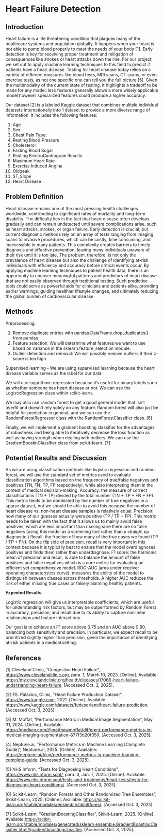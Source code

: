 # Heart Failure Detection

## Introduction

Heart failure is a life threatening condition that plagues many of the healthcare systems and population globally. It happens when your heart is not able to pump blood properly to meet the needs of your body [1]. Early detection is key for receiving proper treatment and mitigation of consequences like strokes or heart attacks down the line. For our project, we set out to apply machine learning techniques to this field to predict if patients have a heart disease. Testing for heart disease today relies on a variety of different measures like blood tests, MRI scans, CT scans, or even exercise tests, as not one specific one can tell you the full picture [5]. Given the multimodality of the current state of testing, it highlights a tradeoff to be made for any model: less features generally allows a more widely applicable model however specialized features could produce a higher accuracy.  

Our dataset [2] is a labeled Kaggle dataset that combines multiple individual datasets internationally into 1 dataset to provide a more diverse range of information. It includes the following features:

1. Age 
2. Sex
3. Chest Pain Type:
4. Resting Blood Pressure
5. Cholesterol
6. Fasting Blood Sugar
7. Resting ElectroCardiogram Results
8. Maximum Heart Rate
9. Exercise Induced Angina
10. Oldpeak
11. ST_Slope
12. Heart Disease

## Problem Definition

Heart disease remains one of the most pressing health challenges worldwide, contributing to significant rates of mortality and long-term disability. The difficulty lies in the fact that heart disease often develops gradually and can remain undetected until severe complications arise, such as heart attacks, strokes, or organ failure. Early detection is crucial, but current diagnostic methods rely on an array of tests ranging from imaging scans to invasive procedures, which can be costly, time consuming, and inaccessible to many patients. This complexity creates barriers to timely diagnosis and effective prevention, leaving many individuals unaware of their risk until it is too late.
The problem, therefore, is not only the prevalence of heart disease but also the challenge of identifying at-risk individuals with efficiency and accuracy before critical events occur. By applying machine learning techniques to patient health data, there is an opportunity to uncover meaningful patterns and predictors of heart disease that are not easily observed through traditional testing. Such predictive tools could serve as powerful aids for clinicians and patients alike, providing earlier warnings, guiding healthier lifestyle changes, and ultimately reducing the global burden of cardiovascular disease.

## Methods

Preprocessing:
  1. Remove duplicate entries with pandas.DataFrame.drop_duplicates() from pandas
  2. Feature selection: We will determine what features we want to use based on variance in the sklearn.feature_selection module.
  3. Outlier detection and removal: We will possibly remove outliers if their z-score is too high.

Supervised learning - We are using supervised learning because the heart disease variable serves as the label for our data

We will use logarithmic regression because it’s useful for binary labels such as whether someone has heart disease or not. We can use the LogisticRegression class within scikit-learn.

We may also use random forest to get a good general model that isn’t overfit and doesn’t rely solely on any feature. Random forest will also just be helpful for prediction in general, and we can use the RandomForestRegressor class with the RandomForestClassifier class. [6]

Finally, we will implement a gradient boosting classifier for the advantages of robustness and being able to iteratively decrease the loss function as well as having strength when dealing with outliers. We can use the GradientBoostinClassifier class from scikit-learn. [7]

## Potential Results and Discussion

As we are using classification methods like logistic regression and random forest, we will use the standard set of metrics used to evaluate classification algorithms based on the frequency of true/false negatives and positives (TN, FN, TP, FP respectively), while also interpreting them in the context of medical decision-making.
Accuracy: the measure of correct classifications (TN + TP) divided by the total number (TN + TP + FN + FP). This metric tends to be dominated by the number of true negatives in a sparse dataset, but we should be able to avoid this because the number of heart disease vs. non-heart disease samples is relatively equal.
Precision: how many of our guesses actually were positive (TP / TP + FP). This metric needs to be taken with the fact that it allows us to mainly avoid false positives, which are less important than making sure there are no false negatives (using this model as a screening tool rather than a straight up diagnostic.)
Recall: the fraction of how many of the true cases we found (TP / TP + FN). On the flip side of precision, recall is very important in this context because it is typically best to ensure that the model overdiagnoses positives and finds them rather than underdiagnose. 
F1 score: the harmonic mean of precision and recall, is able to balance the amount of false positives and false negatives which is a core metric for evaluating an efficient yet comprehensive model. 
ROC-AUC (area under receiver operating characteristics curve): measures the ability of the model to distinguish between classes across thresholds. A higher AUC reduces the risk of either missing true cases or falsely alarming healthy patients.


**Expected Results**

Logistic regression will give us interpretable coefficients, which are useful for understanding risk factors, but may be outperformed by Random Forest in accuracy, precision, and recall due to its ability to capture nonlinear relationships and feature interactions.

Our goal is to achieve an F1 score above 0.75 and an AUC above 0.80, balancing both sensitivity and precision. In particular, we expect recall to be prioritized slightly higher than precision, given the importance of identifying at-risk patients in a medical setting.


## References



[1] Cleveland Clinic, “Congestive Heart Failure", https://www.clevelandclinic.org, para. 1, March 10, 2023. [Online]. Available: https://my.clevelandclinic.org/health/diseases/17069-heart-failure-understanding-heart-failure. [Accessed Oct. 3, 2025]. 

[2] FS. Palacios, Clinic, “Heart Failure Production Dataset", https://www.kaggle.com, 2021. [Online]. Available: https://www.kaggle.com/datasets/fedesoriano/heart-failure-prediction. [Accessed Oct. 3, 2025]. 

[3] M. Moffat, “Performance Metric in Medical Image Segmentation”, May 31, 2024. [Online]. Available: https://medium.com/@matthewmoffat/different-performance-metrics-in-medical-imaging-segmentation-877f3d20f350. [Accessed Oct. 3, 2025].

[4] Neptune.ai, “Performance Metrics in Machine Learning [Complete Guide]”, Neptune.ai, 2025. [Online]. Available: https://neptune.ai/blog/performance-metrics-in-machine-learning-complete-guide. [Accessed Oct. 3, 2025]. 

[5] NHS Inform, “Tests for Diagnosing Heart Conditions", https://www.nhsinform.scot/, para. 3, Jan. 7, 2025. [Online]. Available: https://www.nhsinform.scot/tests-and-treatments/heart-tests/tests-for-diagnosing-heart-conditions/. [Accessed Oct. 3, 2025]. 

[6] Scikit-Learn, “Random Forests and Other Randomized Tree Ensembles”, Skikit-Learn, 2025. [Online]. Available: https://scikit-learn.org/stable/modules/ensemble.html#forest. [Accessed Oct. 3, 2025]. 

[7] Scikit-Learn, “GradientBoostingClassifier”, Skikit-Learn, 2025. [Online]. Available:https://scikit-learn.org/stable/modules/generated/sklearn.ensemble.GradientBoostingClassifier.html#gradientboostingclassifier. [Accessed Oct. 3, 2025]. 



